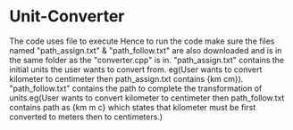 # Unit-Converter
The code uses file to execute
Hence to run the code make sure the files named "path_assign.txt" & "path_follow.txt" are also downloaded and is in the same folder as the "converter.cpp" is in.
"path_assign.txt" contains the initial units the user wants to convert from. eg(User wants to convert kilometer to centimeter then path_assign.txt contains {km cm}).
"path_follow.txt" contains the path to complete the transformation of units.eg(User wants to convert kilometer to centimeter then path_follow.txt contains path as {km m c} which states that kilometer must be first converted to meters then to centimeters.)
